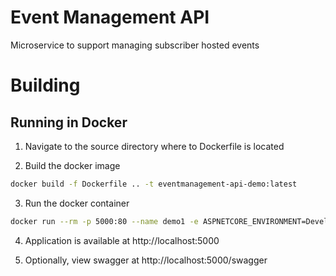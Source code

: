 # Event Management API
Microservice to support managing subscriber hosted events

# Building
## Running in Docker
1. Navigate to the source directory where to Dockerfile is located

2. Build the docker image
```bash
docker build -f Dockerfile .. -t eventmanagement-api-demo:latest 
```

3. Run the docker container
```bash
docker run --rm -p 5000:80 --name demo1 -e ASPNETCORE_ENVIRONMENT=Development eventmanagement-api-demo
```

4. Application is available at http://localhost:5000

5. Optionally, view swagger at http://localhost:5000/swagger